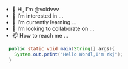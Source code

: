 - 👋 Hi, I’m @voidvvv
- 👀 I’m interested in ...
- 🌱 I’m currently learning ...
- 💞️ I’m looking to collaborate on ...
- 📫 How to reach me ...
```java
  public static void main(String[] args){
    System.out.print("Hello Wordl,I'm zkj");
  }
```
<!---
voidvvv/voidvvv is a ✨ special ✨ repository because its `README.md` (this file) appears on your GitHub profile.
You can click the Preview link to take a look at your changes.
--->
